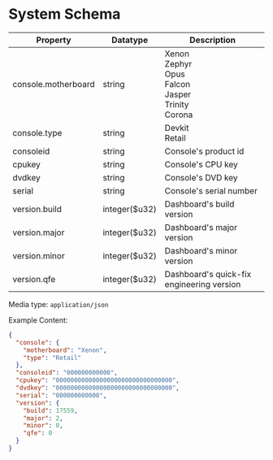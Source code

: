 # System Schema

| Property            | Datatype       | Description                                                            |
| ------------------- | -------------- | ---------------------------------------------------------------------- |
| console.motherboard | string         | Xenon<br/>Zephyr<br/>Opus<br/>Falcon<br/>Jasper<br/>Trinity<br/>Corona |
| console.type        | string         | Devkit<br/>Retail                                                      |
| consoleid           | string         | Console's product id                                                   |
| cpukey              | string         | Console's CPU key                                                      |
| dvdkey              | string         | Console's DVD key                                                      |
| serial              | string         | Console's serial number                                                |
| version.build       | integer(\$u32) | Dashboard's build version                                              |
| version.major       | integer(\$u32) | Dashboard's major version                                              |
| version.minor       | integer(\$u32) | Dashboard's minor version                                              |
| version.qfe         | integer(\$u32) | Dashboard's quick-fix engineering version                              |

Media type: `application/json`

Example Content:

```json
{
  "console": {
    "motherboard": "Xenon",
    "type": "Retail"
  },
  "consoleid": "000000000000",
  "cpukey": "00000000000000000000000000000000",
  "dvdkey": "00000000000000000000000000000000",
  "serial": "000000000000",
  "version": {
    "build": 17559,
    "major": 2,
    "minor": 0,
    "qfe": 0
  }
}
```
